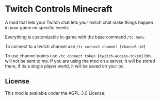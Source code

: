 # Twitch Controls Minecraft

A mod that lets your Twitch chat lets your twitch chat make things happen in your game on specific events

Everything is customizable in-game with the base command `/tc menu`

To connect to a twitch channel use `/tc connect channel [channel-id]`

To use channel points use `/tc connect token [twitch-access-token]` this will not be sent to me. If you are using the
mod on a server, it will be stored there, if its a single player world, it will be saved on your pc.

## License

This mod is available under the AGPL-3.0 License.
